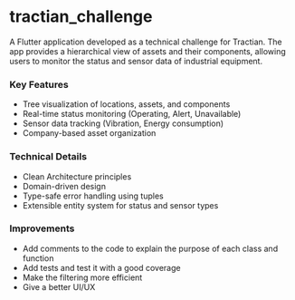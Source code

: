 # tractian_challenge

A Flutter application developed as a technical challenge for Tractian. The app provides a hierarchical view of assets and their components, allowing users to monitor the status and sensor data of industrial equipment.

### Key Features
- Tree visualization of locations, assets, and components
- Real-time status monitoring (Operating, Alert, Unavailable)
- Sensor data tracking (Vibration, Energy consumption)
- Company-based asset organization

### Technical Details
- Clean Architecture principles
- Domain-driven design
- Type-safe error handling using tuples
- Extensible entity system for status and sensor types

### Improvements
- Add comments to the code to explain the purpose of each class and function
- Add tests and test it with a good coverage
- Make the filtering more efficient
- Give a better UI/UX